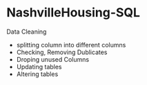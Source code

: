 # NashvilleHousing-SQL

Data Cleaning 
- splitting column into different columns 
- Checking, Removing Dublicates 
- Droping unused Columns
- Updating tables
- Altering tables
